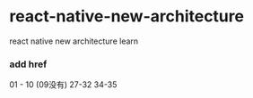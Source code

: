 # react-native-new-architecture
react native new architecture  learn


### add href
01 - 10 (09没有)
27-32
34-35
